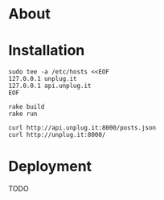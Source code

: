 # About

# Installation

```
sudo tee -a /etc/hosts <<EOF
127.0.0.1 unplug.it
127.0.0.1 api.unplug.it
EOF

rake build
rake run

curl http://api.unplug.it:8000/posts.json
curl http://unplug.it:8000/
```

# Deployment

TODO
